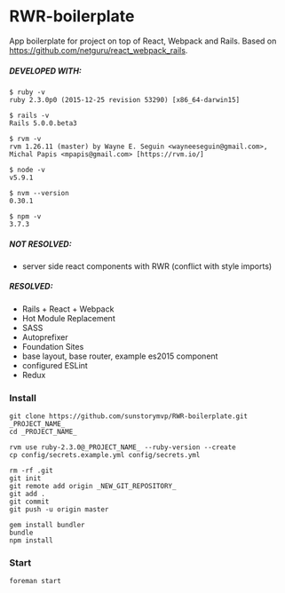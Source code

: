 # RWR-boilerplate

App boilerplate for project on top of React, Webpack and Rails.
Based on https://github.com/netguru/react_webpack_rails.

##### DEVELOPED WITH:

```
$ ruby -v
ruby 2.3.0p0 (2015-12-25 revision 53290) [x86_64-darwin15]

$ rails -v
Rails 5.0.0.beta3

$ rvm -v
rvm 1.26.11 (master) by Wayne E. Seguin <wayneeseguin@gmail.com>, Michal Papis <mpapis@gmail.com> [https://rvm.io/]

$ node -v
v5.9.1

$ nvm --version
0.30.1

$ npm -v
3.7.3
```

##### NOT RESOLVED:
* server side react components with RWR (conflict with style imports)

##### RESOLVED:
* Rails + React + Webpack
* Hot Module Replacement
* SASS
* Autoprefixer
* Foundation Sites
* base layout, base router, example es2015 component
* configured ESLint
* Redux

### Install

```
git clone https://github.com/sunstorymvp/RWR-boilerplate.git _PROJECT_NAME_
cd _PROJECT_NAME_

rvm use ruby-2.3.0@_PROJECT_NAME_ --ruby-version --create
cp config/secrets.example.yml config/secrets.yml

rm -rf .git
git init
git remote add origin _NEW_GIT_REPOSITORY_
git add .
git commit
git push -u origin master

gem install bundler
bundle
npm install
```
### Start

```
foreman start
```

